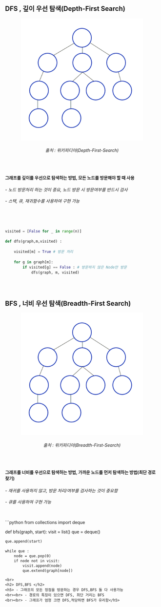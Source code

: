 <h2> DFS , 깊이 우선 탐색(Depth-First Search)</h2>

<div align="center">
<img height="400" src="https://github.com/kimTH65/cs/blob/main/dfs_bfs/Depth-First-Search.gif">
<h6>출처 : 위키피디아(Depth-First-Search)</h6>
</div>

<br>
<h4>그래프를 깊이를 우선으로 탐색하는 방법, 모든 노드를 방문해야 할 때 사용</h4>
<h6>
 - 노드 방문처리 하는 것이 중요, 노드 방문 시 방문여부를 반드시 검사
<br><br> - 스택, 큐, 재귀함수를 사용하여 구현 가능
</h6>  
<br>

```python

visited = [False for _ in range(n)] 

def dfs(graph,m,visited) :
    
    visited[m] = True # 방문 처리

    for g in graph[m]:
        if visited[g] == False : # 방문하지 않은 Node만 방문
            dfs(graph, m, visited)
            
```

<br>
<h2> BFS , 너비 우선 탐색(Breadth-First Search)</h2>
<div align="center">
<img height="400" src="https://github.com/kimTH65/cs/blob/main/dfs_bfs/Breadth-First-Search.gif">
<h6>출처 : 위키피디아(Breadth-First-Search)</h6>
</div>

<br>
<h4>그래프를 너비를 우선으로 탐색하는 방법, 가까운 노드를 먼저 탐색하는 방법(최단 경로 찾기) </h4>
<h6>
 - 재귀를 사용하지 않고, 방문 처리/여부를 검사하는 것이 중요함 
<br><br> - 큐를 사용하여 구현 가능
</h6>           
<br>
```python
from collections import deque

def bfs(graph, start):
    visit = list()
    que = deque()

    que.append(start)

    while que :
        node = que.pop(0)
        if node not in visit:
            visit.append(node)
            que.extend(graph[node])
    

```
<br>
<h2> DFS,BFS </h2>
<h5> - 그래프의 모든 정점을 방문하는 경우 DFS,BFS 둘 다 사용가능
<br><br> - 경로의 특징이 있으면 DFS, 최단 거리는 BFS
<br><br> - 그래프가 엄청 크면 DFS,적당하면 BFS가 유리함</h5>           
